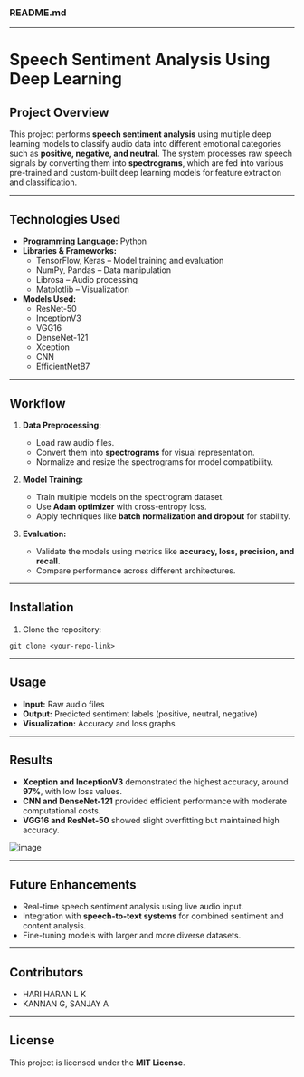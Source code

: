 ### **README.md**

---

# **Speech Sentiment Analysis Using Deep Learning**

## **Project Overview**
This project performs **speech sentiment analysis** using multiple deep learning models to classify audio data into different emotional categories such as **positive, negative, and neutral**. The system processes raw speech signals by converting them into **spectrograms**, which are fed into various pre-trained and custom-built deep learning models for feature extraction and classification.  

---

## **Technologies Used**
- **Programming Language:** Python  
- **Libraries & Frameworks:**  
  - TensorFlow, Keras – Model training and evaluation  
  - NumPy, Pandas – Data manipulation  
  - Librosa – Audio processing  
  - Matplotlib – Visualization  
- **Models Used:**  
  - ResNet-50  
  - InceptionV3  
  - VGG16  
  - DenseNet-121  
  - Xception  
  - CNN  
  - EfficientNetB7  

---

## **Workflow**
1. **Data Preprocessing:**  
   - Load raw audio files.  
   - Convert them into **spectrograms** for visual representation.  
   - Normalize and resize the spectrograms for model compatibility.  

2. **Model Training:**  
   - Train multiple models on the spectrogram dataset.  
   - Use **Adam optimizer** with cross-entropy loss.  
   - Apply techniques like **batch normalization and dropout** for stability.  

3. **Evaluation:**  
   - Validate the models using metrics like **accuracy, loss, precision, and recall**.  
   - Compare performance across different architectures.  

---

## **Installation**
1. Clone the repository:
```
git clone <your-repo-link>
```

---

## **Usage**
- **Input:** Raw audio files  
- **Output:** Predicted sentiment labels (positive, neutral, negative)  
- **Visualization:** Accuracy and loss graphs  

---

## **Results**
- **Xception and InceptionV3** demonstrated the highest accuracy, around **97%**, with low loss values.  
- **CNN and DenseNet-121** provided efficient performance with moderate computational costs.  
- **VGG16 and ResNet-50** showed slight overfitting but maintained high accuracy.  

![image](https://github.com/user-attachments/assets/c22ed786-8b63-4de2-ace1-08057b143422)


---

## **Future Enhancements**
- Real-time speech sentiment analysis using live audio input.  
- Integration with **speech-to-text systems** for combined sentiment and content analysis.  
- Fine-tuning models with larger and more diverse datasets.  

---

## **Contributors**
- HARI HARAN L K
- KANNAN G, SANJAY A

---

## **License**
This project is licensed under the **MIT License**.
